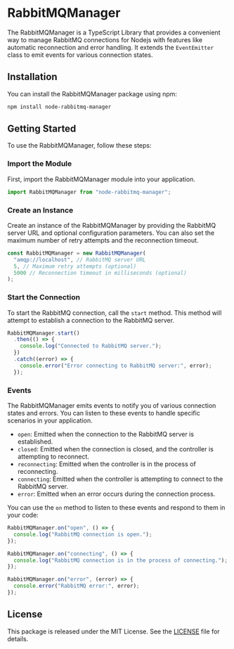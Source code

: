 # RabbitMQManager

The RabbitMQManager is a TypeScript Library that provides a convenient way to manage RabbitMQ connections for Nodejs with features like automatic reconnection and error handling. It extends the `EventEmitter` class to emit events for various connection states.

## Installation

You can install the RabbitMQManager package using npm:

```bash
npm install node-rabbitmq-manager
```

## Getting Started

To use the RabbitMQManager, follow these steps:

### Import the Module

First, import the RabbitMQManager module into your application.

```javascript
import RabbitMQManager from "node-rabbitmq-manager";
```

### Create an Instance

Create an instance of the RabbitMQManager by providing the RabbitMQ server URL and optional configuration parameters. You can also set the maximum number of retry attempts and the reconnection timeout.

```javascript
const RabbitMQManager = new RabbitMQManager(
  "amqp://localhost", // RabbitMQ server URL
  5, // Maximum retry attempts (optional)
  5000 // Reconnection timeout in milliseconds (optional)
);
```

### Start the Connection

To start the RabbitMQ connection, call the `start` method. This method will attempt to establish a connection to the RabbitMQ server.

```javascript
RabbitMQManager.start()
  .then(() => {
    console.log("Connected to RabbitMQ server.");
  })
  .catch((error) => {
    console.error("Error connecting to RabbitMQ server:", error);
  });
```

### Events

The RabbitMQManager emits events to notify you of various connection states and errors. You can listen to these events to handle specific scenarios in your application.

- `open`: Emitted when the connection to the RabbitMQ server is established.
- `closed`: Emitted when the connection is closed, and the controller is attempting to reconnect.
- `reconnecting`: Emitted when the controller is in the process of reconnecting.
- `connecting`: Emitted when the controller is attempting to connect to the RabbitMQ server.
- `error`: Emitted when an error occurs during the connection process.

You can use the `on` method to listen to these events and respond to them in your code:

```javascript
RabbitMQManager.on("open", () => {
  console.log("RabbitMQ connection is open.");
});

RabbitMQManager.on("connecting", () => {
  console.log("RabbitMQ connection is in the process of connecting.");
});

RabbitMQManager.on("error", (error) => {
  console.error("RabbitMQ error:", error);
});
```

## License

This package is released under the MIT License. See the [LICENSE](LICENSE) file for details.

```

```
